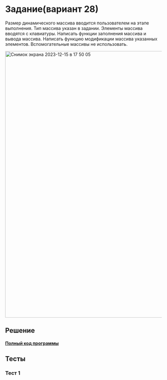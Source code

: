 # Задание(вариант 28)
Размер динамического массива вводится пользователем на этапе выполнения. Тип массива указан в задании. Элементы массива вводятся с клавиатуры. Написать функции заполнения массива и вывода массива. Написать функцию модификации массива указанных элементов. Вспомогательные массивы не использовать.

<img width="856" alt="Снимок экрана 2023-12-15 в 17 50 05" src="https://github.com/YuriHSE/Laboratory/assets/145991450/4e354b82-0494-4348-85d6-ef01d1928a34">

## Решение
#### [Полный код программы](https://github.com/YuriHSE/Laboratory/blob/main/6%20lab/6.c)
## Тесты
### Тест 1

